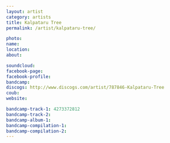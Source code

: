 ```yaml
---
layout: artist
category: artists
title: Kalpataru Tree
permalink: /artist/kalpataru-tree/

photo: 
name: 
location: 
about: 

soundcloud: 
facebook-page: 
facebook-profile: 
bandcamp: 
discogs: http://www.discogs.com/artist/787846-Kalpataru-Tree
coub: 
website: 

bandcamp-track-1: 4273372812
bandcamp-track-2: 
bandcamp-album-1: 
bandcamp-compilation-1: 
bandcamp-compilation-2: 
---
```

